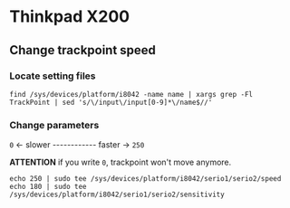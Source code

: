 # Thinkpad X200
## Change trackpoint speed
### Locate setting files

```console
find /sys/devices/platform/i8042 -name name | xargs grep -Fl TrackPoint | sed 's/\/input\/input[0-9]*\/name$//'
```

### Change parameters

`0` <- slower ------------ faster -> `250`

**ATTENTION** if you write `0`, trackpoint won't move anymore.  

```console
echo 250 | sudo tee /sys/devices/platform/i8042/serio1/serio2/speed
echo 180 | sudo tee /sys/devices/platform/i8042/serio1/serio2/sensitivity
```
